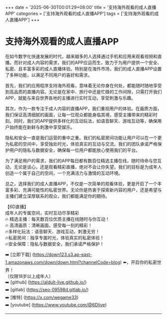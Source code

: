 +++
date = '2025-06-30T00:01:29+08:00'
title = '支持海外观看的成人直播APP'
categories = ['支持海外观看的成人直播APP']
tags = ['支持海外观看的成人直播APP']
+++

# 支持海外观看的成人直播APP

在如今数字化快速发展的时代，越来越多的人选择通过手机和应用来观看视频和直播。而针对成人内容的需求，我们的APP应运而生，致力于为用户提供一个安全、私密、且丰富多彩的成人直播体验。特别是在海外市场，我们的成人直播APP设置了多种功能，以满足不同用户的喜好和需求。

首先，我们的应用程序支持海外观看，意味着无论你身在何处，都能随时随地享受到高品质的直播内容。无论是在家中、旅行中还是忙碌的工作间隙，只需打开我们APP，就能与来自世界各地的主播进行实时互动，享受刺激与乐趣。

其次，作为一款专注于成人内容的直播APP，我们重视用户的体验。在画质方面，我们保证高清细腻的画面，让每一位观众都能身临其境，感受主播带来的精彩时刻。同时，我们的APP提供多样化的互动玩法，如语音聊天、游戏互动等，确保用户始终能在新鲜与刺激中享受娱乐。

隐私和安全一直是我们运营的重中之重。我们的私密房间功能让用户可以在一个更为私密的空间中，享受独处时光，体验真实的互动与交流。我们的团队承诺严格保护用户的隐私与数据安全，确保每一位用户都能放心使用我们的平台。

为了满足用户的需求，我们的APP每日都有数百位精选主播在线，随时待命与您互动，无论是谈心，还是观看精彩直播，绝对不会让你失望。我们的目标是为成年人创造一个属于自己的空间，一个充满活力与激情的互动环境。

总之，选择我们的成人直播APP，不仅是一次简单的观看体验，更是开启了一个丰富多彩、充满可能性的私密世界。无论你是热衷于探索新内容的用户，还是希望与主播们建立深厚联系的观众，我们都能满足你的期待。

【6D直播】  
成年人的专属空间，实时互动尽享精彩  
🔥 精选主播：每天数百位优质主播在线随时与你互动！  
🔥 高清画质：清晰画面，感受每一刻的精彩！  
🔥多样化玩法：语音聊天、游戏互动，刺激无穷！  
🔥私密房间：独享专属时光，体验真实的私密体验！  
🔥安全保障：隐私与数据安全，我们承诺严格保护！  

➡️ [立即下载] (https://down123.s3.ap-east-1.amazonaws.com/down/down.html?channelCode=blog) ⬅️，开启你的私密世界！  
（仅限18岁以上成年人）  
➡️ [github] (https://aldult-live.github.io/)  
➡️ [gitlab] (https://seo-09598d.gitlab.io/)  
➡️ [推特] (https://x.com/wegame33)  
➡️ [youtube] (https://www.youtube.com/@6Dlive)  

---
